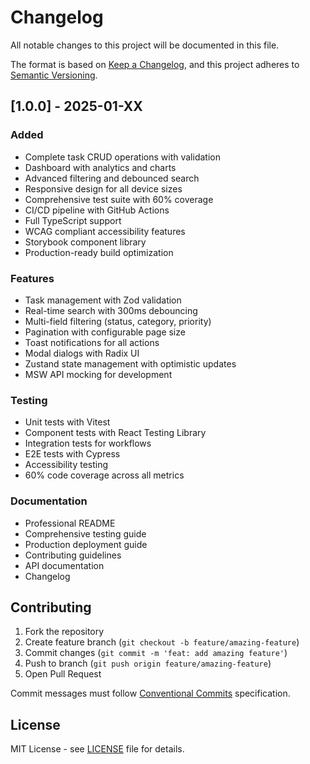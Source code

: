 # Changelog

All notable changes to this project will be documented in this file.

The format is based on [Keep a Changelog](https://keepachangelog.com/en/1.0.0/),
and this project adheres to [Semantic Versioning](https://semver.org/spec/v2.0.0.html).

## [1.0.0] - 2025-01-XX

### Added

- Complete task CRUD operations with validation
- Dashboard with analytics and charts
- Advanced filtering and debounced search
- Responsive design for all device sizes
- Comprehensive test suite with 60% coverage
- CI/CD pipeline with GitHub Actions
- Full TypeScript support
- WCAG compliant accessibility features
- Storybook component library
- Production-ready build optimization

### Features

- Task management with Zod validation
- Real-time search with 300ms debouncing
- Multi-field filtering (status, category, priority)
- Pagination with configurable page size
- Toast notifications for all actions
- Modal dialogs with Radix UI
- Zustand state management with optimistic updates
- MSW API mocking for development

### Testing

- Unit tests with Vitest
- Component tests with React Testing Library
- Integration tests for workflows
- E2E tests with Cypress
- Accessibility testing
- 60% code coverage across all metrics

### Documentation

- Professional README
- Comprehensive testing guide
- Production deployment guide
- Contributing guidelines
- API documentation
- Changelog

## Contributing

1. Fork the repository
2. Create feature branch (`git checkout -b feature/amazing-feature`)
3. Commit changes (`git commit -m 'feat: add amazing feature'`)
4. Push to branch (`git push origin feature/amazing-feature`)
5. Open Pull Request

Commit messages must follow [Conventional Commits](https://www.conventionalcommits.org/) specification.

## License

MIT License - see [LICENSE](./LICENSE) file for details.
